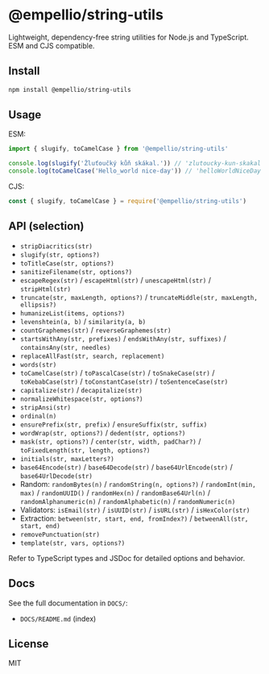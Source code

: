 # @empellio/string-utils

Lightweight, dependency-free string utilities for Node.js and TypeScript. ESM and CJS compatible.

## Install

```bash
npm install @empellio/string-utils
```

## Usage

ESM:

```ts
import { slugify, toCamelCase } from '@empellio/string-utils'

console.log(slugify('Žluťoučký kůň skákal.')) // 'zlutoucky-kun-skakal'
console.log(toCamelCase('Hello_world nice-day')) // 'helloWorldNiceDay'
```

CJS:

```js
const { slugify, toCamelCase } = require('@empellio/string-utils')
```

## API (selection)

- `stripDiacritics(str)`
- `slugify(str, options?)`
- `toTitleCase(str, options?)`
- `sanitizeFilename(str, options?)`
- `escapeRegex(str)` / `escapeHtml(str)` / `unescapeHtml(str)` / `stripHtml(str)`
- `truncate(str, maxLength, options?)` / `truncateMiddle(str, maxLength, ellipsis?)`
- `humanizeList(items, options?)`
- `levenshtein(a, b)` / `similarity(a, b)`
- `countGraphemes(str)` / `reverseGraphemes(str)`
- `startsWithAny(str, prefixes)` / `endsWithAny(str, suffixes)` / `containsAny(str, needles)`
- `replaceAllFast(str, search, replacement)`
- `words(str)`
- `toCamelCase(str)` / `toPascalCase(str)` / `toSnakeCase(str)` / `toKebabCase(str)` / `toConstantCase(str)` / `toSentenceCase(str)`
- `capitalize(str)` / `decapitalize(str)`
- `normalizeWhitespace(str, options?)`
- `stripAnsi(str)`
- `ordinal(n)`
- `ensurePrefix(str, prefix)` / `ensureSuffix(str, suffix)`
- `wordWrap(str, options?)` / `dedent(str, options?)`
- `mask(str, options?)` / `center(str, width, padChar?)` / `toFixedLength(str, length, options?)`
- `initials(str, maxLetters?)`
- `base64Encode(str)` / `base64Decode(str)` / `base64UrlEncode(str)` / `base64UrlDecode(str)`
- Random: `randomBytes(n)` / `randomString(n, options?)` / `randomInt(min, max)` / `randomUUID()` / `randomHex(n)` / `randomBase64Url(n)` / `randomAlphanumeric(n)` / `randomAlphabetic(n)` / `randomNumeric(n)`
- Validators: `isEmail(str)` / `isUUID(str)` / `isURL(str)` / `isHexColor(str)`
- Extraction: `between(str, start, end, fromIndex?)` / `betweenAll(str, start, end)`
- `removePunctuation(str)`
- `template(str, vars, options?)`

Refer to TypeScript types and JSDoc for detailed options and behavior.

## Docs

See the full documentation in `DOCS/`:
- `DOCS/README.md` (index)

## License

MIT
